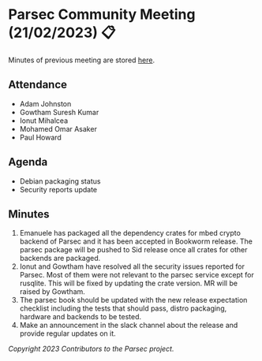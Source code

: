 # Parsec Community Meeting (21/02/2023) 📋

Minutes of previous meeting are stored
[here](https://github.com/parallaxsecond/community/tree/main/minutes).

## Attendance

- Adam Johnston
- Gowtham Suresh Kumar
- Ionut Mihalcea
- Mohamed Omar Asaker
- Paul Howard

## Agenda

- Debian packaging status
- Security reports update

## Minutes

1. Emanuele has packaged all the dependency crates for mbed crypto backend of Parsec and it has been
   accepted in Bookworm release. The parsec package will be pushed to Sid release once all crates
   for other backends are packaged.
2. Ionut and Gowtham have resolved all the security issues reported for Parsec. Most of them were
   not relevant to the parsec service except for rusqlite. This will be fixed by updating the crate
   version. MR will be raised by Gowtham.
3. The parsec book should be updated with the new release expectation checklist including the tests
   that should pass, distro packaging, hardware and backends to be tested.
4. Make an announcement in the slack channel about the release and provide regular updates on it.

*Copyright 2023 Contributors to the Parsec project.*

